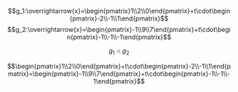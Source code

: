 $$g_1:\overrightarrow{x}=\begin{pmatrix}1\\2\\0\end{pmatrix}+t\cdot\begin{pmatrix}-2\\-1\\1\end{pmatrix}$$
$$g_2:\overrightarrow{x}=\begin{pmatrix}-1\\9\\7\end{pmatrix}+t\cdot\begin{pmatrix}-1\\-1\\-1\end{pmatrix}$$

$$g_1\cap g_2$$

$$\begin{pmatrix}1\\2\\0\end{pmatrix}+t\cdot\begin{pmatrix}-2\\-1\\1\end{pmatrix}=\begin{pmatrix}-1\\9\\7\end{pmatrix}+t\cdot\begin{pmatrix}-1\\-1\\-1\end{pmatrix}$$